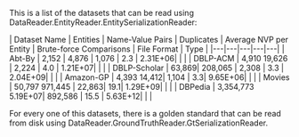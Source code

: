 This is a list of the datasets that can be read using DataReader.EntityReader.EntitySerializationReader:

| Dataset Name | Entities | Name-Value Pairs | Duplicates | Average NVP per Entity |	Brute-force Comparisons |
File Format | Type | 
|---|---|---|---|---|
| Abt-By	| 2,152	| 4,876	| 1,076	| 2.3	| 2.31E+06| | |
| DBLP-ACM	| 4,910	19,626	| 2,224	| 4.0	| 1.21E+07|  | |
| DBLP-Scholar	| 63,869| 	208,065	| 2,308	| 3.3	| 2.04E+09|  | |
| Amazon-GP	| 4,393	14,412| 	1,104	| 3.3| 	9.65E+06|  | |
| Movies	| 50,797	971,445	| 22,863| 	19.1| 	1.29E+09|  | |
| DBPedia	| 3,354,773	5.19E+07| 	892,586	| 15.5	| 5.63E+12|  | |


For every one of this datasets, there is a golden standard that can be read from disk using DataReader.GroundTruthReader.GtSerializationReader.
